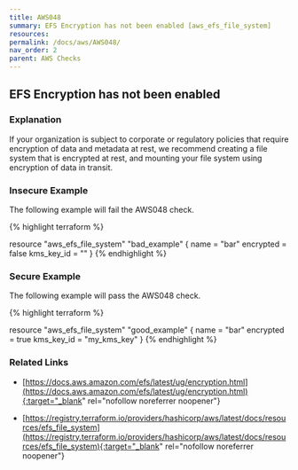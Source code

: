```yaml
---
title: AWS048
summary: EFS Encryption has not been enabled [aws_efs_file_system] 
resources: 
permalink: /docs/aws/AWS048/
nav_order: 2
parent: AWS Checks
---
```


## EFS Encryption has not been enabled

### Explanation


If your organization is subject to corporate or regulatory policies that require encryption of data and metadata at rest, we recommend creating a file system that is encrypted at rest, and mounting your file system using encryption of data in transit.




### Insecure Example

The following example will fail the AWS048 check.

{% highlight terraform %}

resource "aws_efs_file_system" "bad_example" {
  name       = "bar"
  encrypted  = false
  kms_key_id = ""
}
{% endhighlight %}



### Secure Example

The following example will pass the AWS048 check.

{% highlight terraform %}

resource "aws_efs_file_system" "good_example" {
  name       = "bar"
  encrypted  = true
  kms_key_id = "my_kms_key"
}
{% endhighlight %}


### Related Links


- [https://docs.aws.amazon.com/efs/latest/ug/encryption.html](https://docs.aws.amazon.com/efs/latest/ug/encryption.html){:target="_blank" rel="nofollow noreferrer noopener"}

- [https://registry.terraform.io/providers/hashicorp/aws/latest/docs/resources/efs_file_system](https://registry.terraform.io/providers/hashicorp/aws/latest/docs/resources/efs_file_system){:target="_blank" rel="nofollow noreferrer noopener"}

